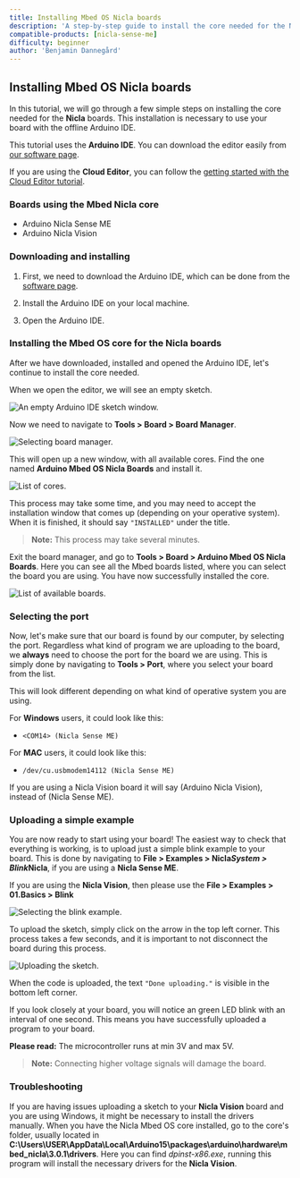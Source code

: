 ```yaml
---
title: Installing Mbed OS Nicla boards
description: 'A step-by-step guide to install the core needed for the Nicla board.'
compatible-products: [nicla-sense-me]
difficulty: beginner
author: 'Benjamin Dannegård'
---
```


## Installing Mbed OS Nicla boards

In this tutorial, we will go through a few simple steps on installing the core needed for the **Nicla** boards. This installation is necessary to use your board with the offline Arduino IDE.

This tutorial uses the **Arduino IDE**. You can download the editor easily from [our software page](https://www.arduino.cc/en/software).

If you are using the **Cloud Editor**, you can follow the [getting started with the Cloud Editor tutorial](/cloud/web-editor/tutorials/getting-started/getting-started-web-editor).

### Boards using the Mbed Nicla core

- Arduino Nicla Sense ME
- Arduino Nicla Vision

### Downloading and installing

1. First, we need to download the Arduino IDE, which can be done from the [software page](https://www.arduino.cc/en/software).

2. Install the Arduino IDE on your local machine.

3. Open the Arduino IDE.

### Installing the Mbed OS core for the Nicla boards

After we have downloaded, installed and opened the Arduino IDE, let's continue to install the core needed.

When we open the editor, we will see an empty sketch.

![An empty Arduino IDE sketch window.](assets/install*mbed*nicla_img01.png)

Now we need to navigate to **Tools > Board > Board Manager**.

![Selecting board manager.](assets/install*mbed*nicla_img04.png)

This will open up a new window, with all available cores. Find the one named **Arduino Mbed OS Nicla Boards** and install it.

![List of cores.](assets/install*mbed*nicla_img05.png)

This process may take some time, and you may need to accept the installation window that comes up (depending on your operative system). When it is finished, it should say `"INSTALLED"` under the title.

>**Note:** This process may take several minutes.

Exit the board manager, and go to **Tools > Board > Arduino Mbed OS Nicla Boards**. Here you can see all the Mbed boards listed, where you can select the board you are using. You have now successfully installed the core.

![List of available boards.](assets/install*mbed*nicla_img06.png)

### Selecting the port

Now, let's make sure that our board is found by our computer, by selecting the port. Regardless what kind of program we are uploading to the board, we **always** need to choose the port for the board we are using. This is simply done by navigating to **Tools > Port**, where you select your board from the list.

This will look different depending on what kind of operative system you are using.

For **Windows** users, it could look like this:

- `<COM14> (Nicla Sense ME)`

For **MAC** users, it could look like this:

- `/dev/cu.usbmodem14112 (Nicla Sense ME)`

If you are using a Nicla Vision board it will say (Arduino Nicla Vision), instead of (Nicla Sense ME).

### Uploading a simple example

You are now ready to start using your board! The easiest way to check that everything is working, is to upload just a simple blink example to your board. This is done by navigating to **File > Examples > Nicla*System > Blink*Nicla**, if you are using a **Nicla Sense ME**.

If you are using the **Nicla Vision**, then please use the **File > Examples > 01.Basics > Blink**

![Selecting the blink example.](assets/install*mbed*nicla_img07.png)

To upload the sketch, simply click on the arrow in the top left corner. This process takes a few seconds, and it is important to not disconnect the board during this process.

![Uploading the sketch.](assets/install*mbed*nicla_img08.png)

When the code is uploaded, the text `"Done uploading."` is visible in the bottom left corner.

If you look closely at your board, you will notice an green LED blink with an interval of one second. This means you have successfully uploaded a program to your board.

**Please read:** The microcontroller runs at min 3V and max 5V.
>**Note:** Connecting higher voltage signals will damage the board.

### Troubleshooting

If you are having issues uploading a sketch to your **Nicla Vision** board and you are using Windows, it might be necessary to install the drivers manually. When you have the Nicla Mbed OS core installed, go to the core's folder, usually located in **C:\Users\USER\AppData\Local\Arduino15\packages\arduino\hardware\mbed_nicla\3.0.1\drivers**. Here you can find *dpinst-x86.exe*, running this program will install the necessary drivers for the **Nicla Vision**.